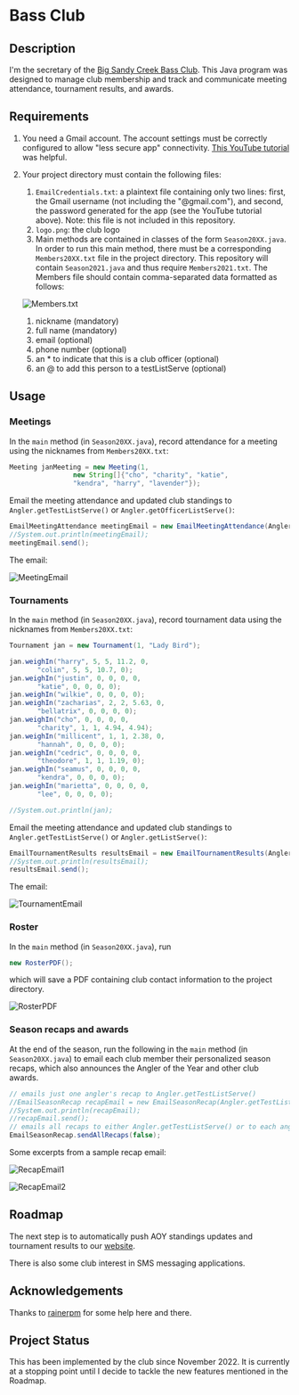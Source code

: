 # Bass Club

## Description

I'm the secretary of the 
[Big Sandy Creek Bass Club](https://www.bigsandycreek.com/).
This Java program was designed to manage club membership
and track and communicate meeting attendance, tournament 
results, and awards.

## Requirements

1. You need a Gmail account. The account settings must be correctly 
configured to allow "less secure app" connectivity. 
[This YouTube tutorial](https://www.youtube.com/watch?v=yuT6PhH-5iw) 
was helpful. 
2. Your project directory must contain the following files:
   1. `EmailCredentials.txt`: a plaintext file containing only two 
   lines: first, the Gmail username (not including the "@gmail.com"), 
   and second, the password generated for the app (see the YouTube 
   tutorial above). Note: this file is not included in this repository.
   2. `logo.png`: the club logo
   3. Main methods are contained in classes of the form 
   `Season20XX.java`. In order to run this main method, there must be 
   a corresponding `Members20XX.txt` file in the project directory. 
   This repository will contain `Season2021.java` and thus require 
   `Members2021.txt`. The Members file should contain comma-separated 
   data formatted as follows:
   
   ![Members.txt](Screenshots/Members.png)

      1. nickname (mandatory)
      2. full name (mandatory)
      3. email (optional)
      4. phone number (optional)
      5. an * to indicate that this is a club officer (optional)
      6. an @ to add this person to a testListServe (optional)



## Usage

### Meetings

In the `main` method (in `Season20XX.java`), record attendance for a 
meeting using the nicknames from `Members20XX.txt`:

```java
Meeting janMeeting = new Meeting(1,
                new String[]{"cho", "charity", "katie", 
                "kendra", "harry", "lavender"});
```

Email the meeting attendance and updated club standings 
to `Angler.getTestListServe()` or `Angler.getOfficerListServe()`:

```java
EmailMeetingAttendance meetingEmail = new EmailMeetingAttendance(Angler.getTestListServe(), janMeeting);
//System.out.println(meetingEmail);
meetingEmail.send();
```

The email:

![MeetingEmail](Screenshots/MeetingEmail.png)

### Tournaments

In the `main` method (in `Season20XX.java`), record tournament data
using the nicknames from `Members20XX.txt`:

```java
Tournament jan = new Tournament(1, "Lady Bird");

jan.weighIn("harry", 5, 5, 11.2, 0,
       "colin", 5, 5, 10.7, 0);
jan.weighIn("justin", 0, 0, 0, 0,
       "katie", 0, 0, 0, 0);
jan.weighIn("wilkie", 0, 0, 0, 0);
jan.weighIn("zacharias", 2, 2, 5.63, 0,
       "bellatrix", 0, 0, 0, 0);
jan.weighIn("cho", 0, 0, 0, 0,
       "charity", 1, 1, 4.94, 4.94);
jan.weighIn("millicent", 1, 1, 2.38, 0,
       "hannah", 0, 0, 0, 0);
jan.weighIn("cedric", 0, 0, 0, 0,
       "theodore", 1, 1, 1.19, 0);
jan.weighIn("seamus", 0, 0, 0, 0,
       "kendra", 0, 0, 0, 0);
jan.weighIn("marietta", 0, 0, 0, 0,
       "lee", 0, 0, 0, 0);

//System.out.println(jan);
```

Email the meeting attendance and updated club standings
to `Angler.getTestListServe()` or `Angler.getListServe()`:

```java
EmailTournamentResults resultsEmail = new EmailTournamentResults(Angler.getTestListServe(), jan);
//System.out.println(resultsEmail);
resultsEmail.send();
```

The email: 

![TournamentEmail](Screenshots/TournamentEmail.png)

### Roster

In the `main` method (in `Season20XX.java`), run

```java
new RosterPDF();
```

which will save a PDF containing club contact information 
to the project directory.

![RosterPDF](Screenshots/Roster.png)

### Season recaps and awards

At the end of the season, run the following in the 
`main` method (in `Season20XX.java`) to email each club 
member their personalized season recaps, which also 
announces the Angler of the Year and other club 
awards.

```java
// emails just one angler's recap to Angler.getTestListServe()
//EmailSeasonRecap recapEmail = new EmailSeasonRecap(Angler.getTestListServe(), "viktor");
//System.out.println(recapEmail);
//recapEmail.send();
// emails all recaps to either Angler.getTestListServe() or to each angler
EmailSeasonRecap.sendAllRecaps(false);
```

Some excerpts from a sample recap email:

![RecapEmail1](Screenshots/RecapEmail1.png)

![RecapEmail2](Screenshots/RecapEmail2.png)

## Roadmap

The next step is to automatically push AOY standings updates 
and tournament results to our [website](https://www.bigsandycreek.com/).

There is also some club interest in SMS messaging applications.

## Acknowledgements

Thanks to [rainerpm](https://github.com/rainerpm) for some help here and there.

## Project Status

This has been implemented by the club since November 2022. It is currently at 
a stopping point until I decide to tackle the new features mentioned in the Roadmap.
